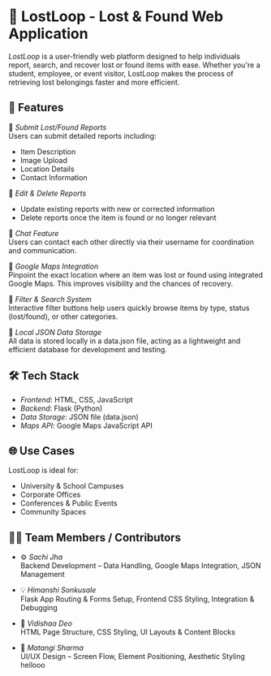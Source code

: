 # 🧭 LostLoop - Lost & Found Web Application

*LostLoop* is a user-friendly web platform designed to help individuals report, search, and recover lost or found items with ease. Whether you're a student, employee, or event visitor, LostLoop makes the process of retrieving lost belongings faster and more efficient.



## 🚀 Features

🔹 *Submit Lost/Found Reports*  
Users can submit detailed reports including:
- Item Description
- Image Upload
- Location Details
- Contact Information

🔹 *Edit & Delete Reports*  
- Update existing reports with new or corrected information  
- Delete reports once the item is found or no longer relevant

🔹 *Chat Feature*  
Users can contact each other directly via their username for coordination and communication.

🔹 *Google Maps Integration*  
Pinpoint the exact location where an item was lost or found using integrated Google Maps. This improves visibility and the chances of recovery.

🔹 *Filter & Search System*  
Interactive filter buttons help users quickly browse items by type, status (lost/found), or other categories.

🔹 *Local JSON Data Storage*  
All data is stored locally in a data.json file, acting as a lightweight and efficient database for development and testing.



## 🛠 Tech Stack

- *Frontend*: HTML, CSS, JavaScript  
- *Backend*: Flask (Python)  
- *Data Storage*: JSON file (data.json)  
- *Maps API*: Google Maps JavaScript API


## 🌐 Use Cases

LostLoop is ideal for:
- University & School Campuses  
- Corporate Offices  
- Conferences & Public Events  
- Community Spaces

## 👨‍💻 Team Members / Contributors

- ⚙ *Sachi Jha*  
  Backend Development – Data Handling, Google Maps Integration, JSON Management

- 💡 *Himanshi Sonkusale*  
  Flask App Routing & Forms Setup, Frontend CSS Styling, Integration & Debugging

- 🎨 *Vidishaa Deo*  
  HTML Page Structure, CSS Styling, UI Layouts & Content Blocks

- 🧠 *Matangi Sharma*  
  UI/UX Design – Screen Flow, Element Positioning, Aesthetic Styling
  hellooo